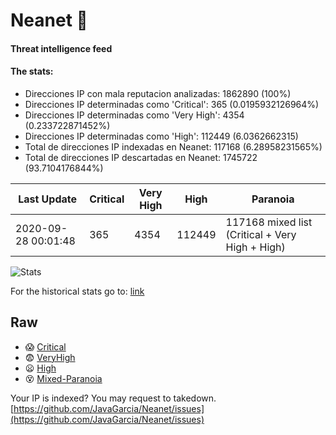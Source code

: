 # Neanet :hocho:
#### Threat intelligence feed
#### The stats:

- Direcciones IP con mala reputacion analizadas: 1862890 (100%)
- Direcciones IP determinadas como 'Critical':  365 (0.0195932126964%)
- Direcciones IP determinadas como 'Very High':  4354 (0.233722871452%)
- Direcciones IP determinadas como 'High':  112449 (6.0362662315)
- Total de direcciones IP indexadas en Neanet:  117168 (6.28958231565%)
- Total de direcciones IP descartadas en Neanet:  1745722 (93.7104176844%)

| Last Update | Critical | Very High | High | Paranoia |
| --- | --- | --- | --- | --- |
| 2020-09-28 00:01:48 | 365 | 4354 | 112449 | 117168 mixed list (Critical + Very High + High)|

![Stats](https://docs.google.com/spreadsheets/d/e/2PACX-1vSnaNMIXVabIpDJjufMlzH7poXnshF3mgd8Is1g9ytUEzVsP5my4Trn8f-xkoLLQ38xpL3HtmUexLo6/pubchart?oid=501124687&format=image)

For the historical stats go to: [link](/stats.csv)
## Raw
- :scream: [Critical](https://raw.githubusercontent.com/JavaGarcia/Neanet/master/blacklists/neanet_critical.txt)
- :fearful: [VeryHigh](https://raw.githubusercontent.com/JavaGarcia/Neanet/master/blacklists/neanet_veryHigh.txtt)
- :frowning: [High](https://raw.githubusercontent.com/JavaGarcia/Neanet/master/blacklists/neanet_high.txt)
- :dizzy_face: [Mixed-Paranoia](https://raw.githubusercontent.com/JavaGarcia/Neanet/master/blacklists/neanet_all.txt)


Your IP is indexed? You may request to takedown. [https://github.com/JavaGarcia/Neanet/issues](https://github.com/JavaGarcia/Neanet/issues)







































































































































































































































































































































































































































































































































































































































































































































































































































































































































































































































































































